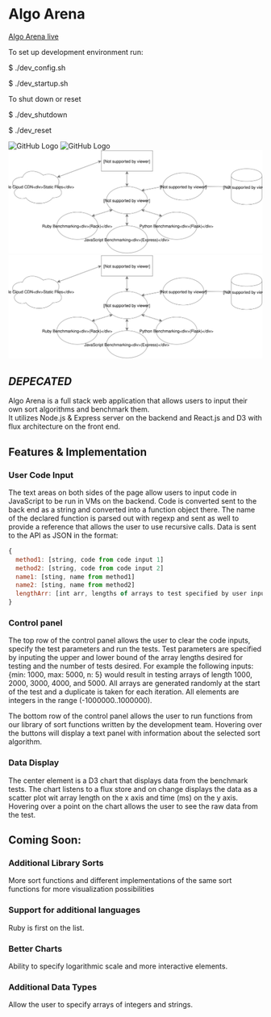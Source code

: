 # Algo Arena

[Algo Arena live][live_url]

[live_url]: http://algorithm-arena.appspot.com/

To set up development environment run:

$ ./dev_config.sh

$ ./dev_startup.sh

To shut down or reset

$ ./dev_shutdown

$ ./dev_reset

![GitHub Logo][be1]
![GitHub Logo][be2]
![GitHub Logo][be3]
![GitHub Logo][be4]

[ss1]: ./docs/ss1.png
[ss2]: ./docs/ss1.png
[ss3]: ./docs/ss1.png
[ss4]: ./docs/ss1.png
[be1]: ./docs/aa-backend1.png
[be2]: ./docs/aa-backend2.png
[be3]: ./docs/aa-backend.svg
[be4]: ./docs/aa-backend1.svg



## ***DEPECATED***


Algo Arena is a full stack web application that allows users to input their own sort algorithms and benchmark them.  
It utilizes Node.js & Express server on the backend and React.js and D3 with flux architecture on the front end.    

## Features & Implementation

### User Code Input

The text areas on both sides of the page allow users to input code in JavaScript to be run in VMs on the backend.
Code is converted sent to the back end as a string and converted into a function object there.  The name of the declared
function is parsed out with regexp and sent as well to provide a reference that allows the user to use recursive calls.
Data is sent to the API as JSON in the format:

```JavaScript
{
  method1: [string, code from code input 1]
  method2: [string, code from code input 2]
  name1: [sting, name from method1]
  name2: [sting, name from method2]
  lengthArr: [int arr, lengths of arrays to test specified by user input in the control panel]
}

```

### Control panel

The top row of the control panel allows the user to clear the code inputs, specify the test parameters and run the tests.
Test parameters are specified by inputing the upper and lower bound of the array lengths desired for testing and the number
of tests desired.  For example the following inputs: {min: 1000, max: 5000, n: 5} would result in testing arrays of length
1000, 2000, 3000, 4000, and 5000.  All arrays are generated randomly at the start of the test and a duplicate is taken
for each iteration.  All elements are integers in the range (-1000000..1000000).

The bottom row of the control panel allows the user to run functions from our library of sort functions written by
the development team.  Hovering over the buttons will display a text panel with information about the selected sort
algorithm.   

### Data Display

The center element is a D3 chart that displays data from the benchmark tests.  The chart listens to a flux store and on change
displays the data as a scatter plot wit array length on the x axis and time (ms) on the y axis.  Hovering over a point on the
chart allows the user to see the raw data from the test.


## Coming Soon:

### Additional Library Sorts

More sort functions and different implementations of the same sort functions for more visualization possibilities

### Support for additional languages

Ruby is first on the list.  

### Better Charts

Ability to specify logarithmic scale and more interactive elements.

### Additional Data Types

Allow the user to specify arrays of integers and strings.
